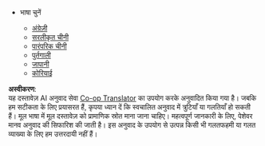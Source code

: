 <!--
CO_OP_TRANSLATOR_METADATA:
{
  "original_hash": "b918f72764505b503a4c2889a438b8d7",
  "translation_date": "2025-05-20T11:19:54+00:00",
  "source_file": "docs/_navbar.md",
  "language_code": "hi"
}
-->
* भाषा चुनें

    * [अंग्रेज़ी](../../../../../../..)
    * [सरलीकृत चीनी](../../../../../../../translations/cn)
    * [पारंपरिक चीनी](../../../../../../../translations/tw)
    * [पुर्तगाली](../../../../../../../translations/pt-br)
    * [जापानी](../../../../../../../translations/ja-jp)
    * [कोरियाई](../../../../../../../translations/ko)

**अस्वीकरण**:  
यह दस्तावेज़ AI अनुवाद सेवा [Co-op Translator](https://github.com/Azure/co-op-translator) का उपयोग करके अनुवादित किया गया है। जबकि हम सटीकता के लिए प्रयासरत हैं, कृपया ध्यान दें कि स्वचालित अनुवाद में त्रुटियाँ या गलतियाँ हो सकती हैं। मूल भाषा में मूल दस्तावेज़ को प्रामाणिक स्रोत माना जाना चाहिए। महत्वपूर्ण जानकारी के लिए, पेशेवर मानव अनुवाद की सिफारिश की जाती है। इस अनुवाद के उपयोग से उत्पन्न किसी भी गलतफहमी या गलत व्याख्या के लिए हम उत्तरदायी नहीं हैं।